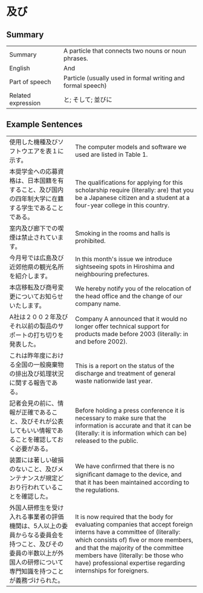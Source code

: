 # 及び

## Summary

<table><tr>   <td>Summary</td>   <td>A particle that connects two nouns or noun phrases.</td></tr><tr>   <td>English</td>   <td>And</td></tr><tr>   <td>Part of speech</td>   <td>Particle (usually used in formal writing and formal speech)</td></tr><tr>   <td>Related expression</td>   <td>と; そして; 並びに</td></tr></table>

## Example Sentences

<table><tr>   <td>使用した機種及びソフトウエアを表１に示す。</td>   <td>The computer models and software we used are listed in Table 1.</td></tr><tr>   <td>本奨学金への応募資格は、日本国籍を有すること、及び国内の四年制大学に在籍する学生であることである。</td>   <td>The qualifications for applying for this scholarship require (literally: are) that you be a Japanese citizen and a student at a four-year college in this country.</td></tr><tr>   <td>室内及び廊下での喫煙は禁止されています。</td>   <td>Smoking in the rooms and halls is prohibited.</td></tr><tr>   <td>今月号では広島及び近郊他県の観光名所を紹介します。</td>   <td>In this month's issue we introduce sightseeing spots in Hiroshima and neighbouring prefectures.</td></tr><tr>   <td>本店移転及び商号変更についてお知らせいたします。</td>   <td>We hereby notify you of the relocation of the head office and the change of our company name.</td></tr><tr>   <td>A社は２００２年及びそれ以前の製品のサポートの打ち切りを発表した。</td>   <td>Company A announced that it would no longer offer technical support for products made before 2003 (literally: in and before 2002).</td></tr><tr>   <td>これは昨年度における全国の一般廃棄物の排出及び処理状況に関する報告である。</td>   <td>This is a report on the status of the discharge and treatment of general waste nationwide last year.</td></tr><tr>   <td>記者会見の前に、情報が正確であること、及びそれが公表してもいい情報であることを確認しておく必要がある。</td>   <td>Before holding a press conference it is necessary to make sure that the information is accurate and that it can be (literally: it is information which can be) released to the public.</td></tr><tr>   <td>装置には著しい破損のないこと、及びメンテナンスが規定どおり行われていることを確認した。</td>   <td>We have conﬁrmed that there is no signiﬁcant damage to the device, and that it has been maintained according to the regulations.</td></tr><tr>   <td>外国人研修生を受け入れる事業者の評価機関は、5人以上の委員からなる委員会を持つこと、及びその委員の半数以上が外国人の研修について専門知識を持つことが義務づけられた。</td>   <td>It is now required that the body for evaluating companies that accept foreign interns have a committee of (literally: which consists of) ﬁve or more members, and that the majority of the committee members have (literally: be those who have) professional expertise regarding internships for foreigners.</td></tr></table>

